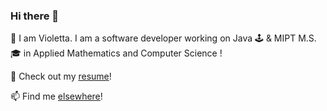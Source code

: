### Hi there 👋

🌱 I am Violetta. I am a software developer working on Java 🕹 & MIPT M.S. 🎓 in Applied Mathematics and Computer Science ! 

🧐 Check out my [resume](https://violetta.dev/VIOLETTA_KULAKOVA_CV.pdf)!

📫 Find me [elsewhere](https://violetta.dev/contact/)!
<!--
**SheepIsland/Sheepisland** is a ✨ _special_ ✨ repository because its `README.md` (this file) appears on your GitHub profile.

Here are some ideas to get you started:

- 🔭 I’m currently working on ...
- 🌱 I’m currently learning ...
- 👯 I’m looking to collaborate on ...
- 🤔 I’m looking for help with ...
- 💬 Ask me about ...
- 📫 How to reach me: ...
- 😄 Pronouns: ...
- ⚡ Fun fact: ...
-->
